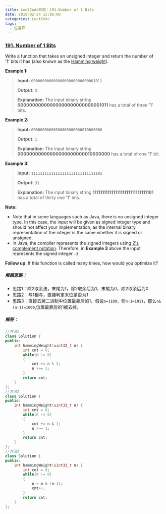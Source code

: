 ```yaml
---
title: LeetCode刷题：191.Number of 1 Bits
date: 2019-02-24 13:06:00
categories: LeetCode
tags:
  - 位运算
---
```

### [191\. Number of 1 Bits](https://leetcode-cn.com/problems/number-of-1-bits/)
Write a function that takes an unsigned integer and return the number of '1' bits it has (also known as the [Hamming weight](http://en.wikipedia.org/wiki/Hamming_weight)).

**Example 1:**
>**Input:** `00000000000000000000000000001011`
>
>**Output:** `3`
>
>**Explanation:** The input binary string **00000000000000000000000000001011** has a total of three '1' bits.

**Example 2:**
>**Input:** `00000000000000000000000010000000`
>
>**Output:** `1`
>
>**Explanation:** The input binary string **00000000000000000000000010000000** has a total of one '1' bit.

**Example 3:**
>**Input:** `11111111111111111111111111111101`
>
>**Output:** `31`
>
>**Explanation:** The input binary string **11111111111111111111111111111101** has a total of thirty one '1' bits.

**Note:**
*   Note that in some languages such as Java, there is no unsigned integer type. In this case, the input will be given as signed integer type and should not affect your implementation, as the internal binary representation of the integer is the same whether it is signed or unsigned.
*   In Java, the compiler represents the signed integers using [2's complement notation](https://en.wikipedia.org/wiki/Two%27s_complement). Therefore, in **Example 3** above the input represents the signed integer `-3`.

**Follow up**:
If this function is called many times, how would you optimize it?
##### 解题思路：
+ 思路1：除2取余法，末尾为1，除2取余后为1，末尾为0，除2取余后为0
+ 思路2：与1相与，直接判定末位是否为1
+ 思路3：直接去掉二进制中位置最靠后的1。假设`n=1100`，则`n-1=1011`，那么`n&(n-1)=1000`,位置最靠后的1被去掉。
##### 解答：
```cpp
//方法1
class Solution {
public:
    int hammingWeight(uint32_t n) {
        int cnt = 0;
        while(n != 0)
        {
            cnt += n % 2;
            n >>= 1;
        }
        return cnt;
    }
};
//方法2
class Solution {
public:
    int hammingWeight(uint32_t n) {
        int cnt = 0;
        while(n != 0)
        {
            cnt += n & 1;
            n >>= 1;
        }
        return cnt;
    }
};
//方法3
class Solution {
public:
    int hammingWeight(uint32_t n) {
        int cnt = 0;
        while(n != 0)
        {
            n = n & (n-1);
            cnt++;
        }
        return cnt;
    }
};
```